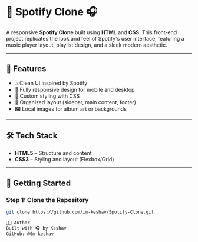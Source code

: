 # 🎵 Spotify Clone 🎧

A responsive **Spotify Clone** built using **HTML** and **CSS**. This front-end project replicates the look and feel of Spotify's user interface, featuring a music player layout, playlist design, and a sleek modern aesthetic.

---

## 🌟 Features

- 🎶 Clean UI inspired by Spotify  
- 📱 Fully responsive design for mobile and desktop  
- 🎨 Custom styling with CSS  
- 📂 Organized layout (sidebar, main content, footer)  
- 🖼️ Local images for album art or backgrounds

---

## 🛠️ Tech Stack

- **HTML5** – Structure and content  
- **CSS3** – Styling and layout (Flexbox/Grid)

---

## 🚀 Getting Started

### Step 1: Clone the Repository

```bash
git clone https://github.com/im-keshav/Spotify-Clone.git

👨‍💻 Author
Built with 🎧 by Keshav
GitHub: @0m-keshav
